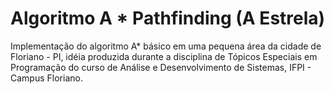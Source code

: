 # Algoritmo A * Pathfinding (A Estrela)
Implementação do algoritmo A* básico em uma pequena área da cidade de Floriano - PI, idéia produzida durante a disciplina de Tópicos Especiais em Programação do curso de Análise e Desenvolvimento de Sistemas, IFPI - Campus Floriano.
